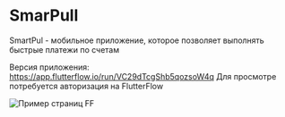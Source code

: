 # SmarPull

SmartPul - мобильное приложение, которое позволяет выполнять быстрые платежи по счетам

Версия приложения:  https://app.flutterflow.io/run/VC29dTcgShb5qozsoW4q
Для просмотре потребуется авторизация на FlutterFlow






![Пример страниц FF](https://github.com/CHvvmu/SmarPull/assets/96997574/350387df-c09d-4a7d-ae9c-bb8f3d976bd1)



